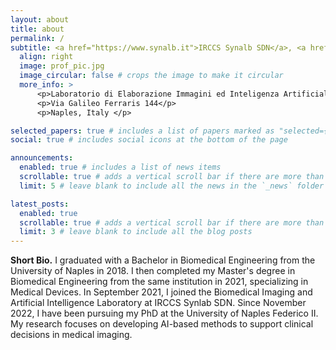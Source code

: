 ```yaml
---
layout: about
title: about
permalink: /
subtitle: <a href="https://www.synalb.it">IRCCS Synalb SDN</a>, <a href="https://www.unina.it">University of Naples Federico II</a>
  align: right
  image: prof_pic.jpg
  image_circular: false # crops the image to make it circular
  more_info: >
      <p>Laboratorio di Elaborazione Immagini ed Inteligenza Artificiale</p>
      <p>Via Galileo Ferraris 144</p>
      <p>Naples, Italy </p>

selected_papers: true # includes a list of papers marked as "selected={true}"
social: true # includes social icons at the bottom of the page

announcements:
  enabled: true # includes a list of news items
  scrollable: true # adds a vertical scroll bar if there are more than 3 news items
  limit: 5 # leave blank to include all the news in the `_news` folder

latest_posts:
  enabled: true
  scrollable: true # adds a vertical scroll bar if there are more than 3 new posts items
  limit: 3 # leave blank to include all the blog posts
---
```


**Short Bio.** I graduated with a Bachelor in Biomedical Engineering from the University of Naples in 2018. I then completed my Master's degree in Biomedical Engineering from the same institution in 2021, specializing in Medical Devices. In September 2021, I joined the Biomedical Imaging and Artificial Intelligence Laboratory at IRCCS Synlab SDN. Since November 2022, I have been pursuing my PhD at the University of Naples Federico II. My research focuses on developing AI-based methods to support clinical decisions in medical imaging.
